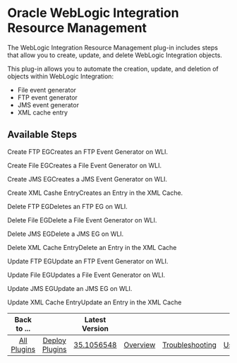 
Oracle WebLogic Integration Resource Management
===============================================

The WebLogic Integration Resource Management plug-in includes steps that allow you to create, update, and delete WebLogic Integration objects.

This plug-in allows you to automate the creation, update, and deletion of objects within WebLogic Integration:

* File event generator
* FTP event generator
* JMS event generator
* XML cache entry


Available Steps
---------------

Create FTP EGCreates an FTP Event Generator on WLI.

Create File EGCreates a File Event Generator on WLI.

Create JMS EGCreates a JMS Event Generator on WLI.

Create XML Cashe EntryCreates an Entry in the XML Cache.

Delete FTP EGDeletes an FTP EG on WLI.

Delete File EGDelete a File Event Generator on WLI.

Delete JMS EGDelete a JMS EG on WLI.

Delete XML Cache EntryDelete an Entry in the XML Cache

Update FTP EGUpdate an FTP Event Generator on WLI.

Update File EGUpdates a File Event Generator on WLI.

Update JMS EGUpdate an JMS EG on WLI.

Update XML Cache EntryUpdate an Entry in the XML Cache



|Back to ...||Latest Version||||||
| :---: | :---: | :---: | :---: | :---: | :---: | :---: | :---: |
|[All Plugins](../../index.md)|[Deploy Plugins](../README.md)|[35.1056548](https://raw.githubusercontent.com/UrbanCode/IBM-UCD-PLUGINS/main/files/plugin-air-WLI-Resource-Management/plugin-air-WLI-Resource-Management-35.1056548.zip)|[Overview](overview.md)|[Troubleshooting](troubleshooting.md)|[Usage](usage.md)|[Steps](steps.md)|[Downloads](downloads.md)|
